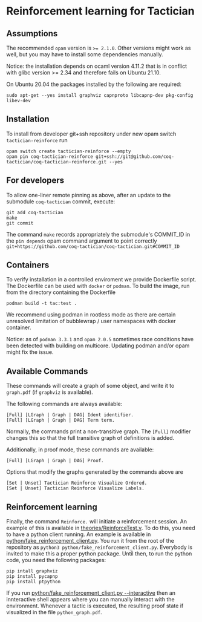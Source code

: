 # Reinforcement learning for Tactician

## Assumptions

The recommended `opam` version is `>= 2.1.0`. Other versions might work as well, but you may have to install some dependencies manually.

Notice: the installation depends on ocaml version 4.11.2 that is in conflict with glibc version >= 2.34
and therefore fails on Ubuntu 21.10. 

On Ubuntu 20.04 the packages installed by the following are required:

```
sudo apt-get --yes install graphviz capnproto libcapnp-dev pkg-config libev-dev
```

## Installation

To install from developer git+ssh repository under new opam switch `tactician-reinforce` run

```
opam switch create tactician-reinforce --empty 
opam pin coq-tactician-reinforce git+ssh://git@github.com/coq-tactician/coq-tactician-reinforce.git --yes
```


## For developers
To allow one-liner remote pinning as above, after an update to the submodule `coq-tactician` commit, execute:

```
git add coq-tactician
make
git commit
```

The command `make` records appropriately the submodule's COMMIT_ID in the `pin depends` opam command argument to point correctly `git+https://github.com/coq-tactician/coq-tactician.git#COMMIT_ID` 



## Containers

To verify installation in a controlled enviroment we provide Dockerfile script. The Dockerfile can be used with `docker` or `podman`. To build the image, run from the directory containing the Dockerfile
```
podman build -t tac:test . 
```
We recommend using podman in rootless mode as there are certain unresolved limitation of bubblewrap / user namespaces with docker container.  

Notice: as of `podman 3.3.1` and `opam 2.0.5` sometimes race conditions have been detected with building on multicore. Updating podman and/or opam might fix the issue.

## Available Commands

These commands will create a graph of some object, and write it to `graph.pdf` (if `graphviz` is available).

The following commands are always available:
```
[Full] [LGraph | Graph | DAG] Ident identifier.
[Full] [LGraph | Graph | DAG] Term term.
```
Normally, the commands print a non-transitive graph. The `[Full]` modifier changes this so that the full transitive graph of definitions is added.

Additionally, in proof mode, these commands are available:
```
[Full] [LGraph | Graph | DAG] Proof.
```

Options that modify the graphs generated by the commands above are
```
[Set | Unset] Tactician Reinforce Visualize Ordered.
[Set | Unset] Tactician Reinforce Visualize Labels.
```

## Reinforcement learning

Finally, the command `Reinforce.` will initiate a reinforcement session. An example of this is available in
[theories/ReinforceTest.v](theories/ReinforceTest.v).
To do this, you need to have a python client running. An example is available in [python/fake_reinforcement_client.py](python/fake_reinforcement_client.py).
You run it from the root of the repository as `python3 python/fake_reinforcement_client.py`.
Everybody is invited to make this a proper python package. Until then, to run the python code, you need the following packages:
```
pip intall graphviz
pip install pycapnp
pip install ptpython
```

If you run
[python/fake_reinforcement_client.py --interactive](python/fake_reinforcement_client.py) then an innteractive shell appears where you can
manually interact with the environment. Whenever a tactic is executed,
the resulting proof state if visualized in the file
`python_graph.pdf`.
